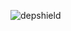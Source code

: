 ![depshield](https://14gxy2qgoj.execute-api.us-east-2.amazonaws.com/prod/badges/depshield-ci/ci-project-11/depshield.svg)
<!-- ![depshield](https://staging.depshield.sonatype.org/badges/depshield-ci/ci-project-11/depshield.svg) -->

